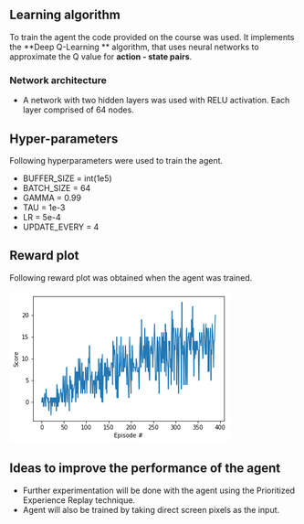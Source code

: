 ## Learning algorithm

To train the agent the code provided on the course was used. It implements the **Deep Q-Learning ** algorithm, that uses neural networks to approximate the Q value for **action - state pairs**.

### Network architecture

* A network with two hidden layers was used with RELU activation. Each layer comprised of 64 nodes.

## Hyper-parameters

Following hyperparameters were used to train the agent.
* BUFFER_SIZE = int(1e5)  
* BATCH_SIZE = 64         
* GAMMA = 0.99            
* TAU = 1e-3              
* LR = 5e-4               
* UPDATE_EVERY = 4        


## Reward plot
Following reward plot was obtained when the agent was trained.

![](rewards.png)

## Ideas to improve the performance of the agent
* Further experimentation will be done with the agent using the Prioritized Experience Replay technique. 
* Agent will also be trained by taking direct screen pixels as the input.

